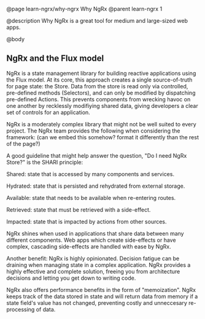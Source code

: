 @page learn-ngrx/why-ngrx Why NgRx
@parent learn-ngrx 1

@description Why NgRx is a great tool for medium and large-sized web apps.

@body

## NgRx and the Flux model

NgRx is a state management library for building reactive applications using the Flux model. At its core, this approach creates a single source-of-truth for page state: the Store. Data from the store is read only via controlled, pre-defined methods (Selectors), and can only be modified by dispatching pre-defined Actions. This prevents components from wrecking havoc on one another by recklessly modifiying shared data, giving developers a clear set of controls for an application.

NgRx is a moderately complex library that might not be well suited to every project. The NgRx team provides the following when considering the framework: (can we embed this somehow? format it differently than the rest of the page?)

A good guideline that might help answer the question, "Do I need NgRx Store?" is the SHARI principle:

Shared: state that is accessed by many components and services.

Hydrated: state that is persisted and rehydrated from external storage.

Available: state that needs to be available when re-entering routes.

Retrieved: state that must be retrieved with a side-effect.

Impacted: state that is impacted by actions from other sources.

NgRx shines when used in applications that share data between many different components. Web apps which create side-effects or have complex, cascading side-effects are handled with ease by NgRx. 

Another benefit: NgRx is highly opinionated. Decision fatigue can be draining when managing state in a complex application. NgRx provides a highly effective and complete solution, freeing you from architecture decisions and letting you get down to writing code.

NgRx also offers performance benefits in the form of "memoization". NgRx keeps track of the data stored in state and will return data from memory if a state field's value has not changed, preventing costly and unneccesary re-processing of data.




